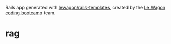 Rails app generated with [lewagon/rails-templates](https://github.com/lewagon/rails-templates), created by the [Le Wagon coding bootcamp](https://www.lewagon.com) team.
# rag
